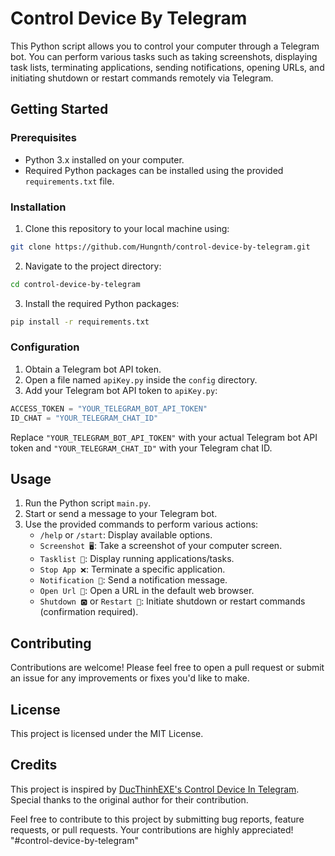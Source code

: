 # Control Device By Telegram

This Python script allows you to control your computer through a Telegram bot. You can perform various tasks such as taking screenshots, displaying task lists, terminating applications, sending notifications, opening URLs, and initiating shutdown or restart commands remotely via Telegram.

## Getting Started

### Prerequisites

- Python 3.x installed on your computer.
- Required Python packages can be installed using the provided `requirements.txt` file.

### Installation

1. Clone this repository to your local machine using:

```bash
git clone https://github.com/Hungnth/control-device-by-telegram.git
```

2. Navigate to the project directory:

```bash
cd control-device-by-telegram
```

3. Install the required Python packages:

```bash
pip install -r requirements.txt
```

### Configuration

1. Obtain a Telegram bot API token.
2. Open a file named `apiKey.py` inside the `config` directory.
3. Add your Telegram bot API token to `apiKey.py`:

```python
ACCESS_TOKEN = "YOUR_TELEGRAM_BOT_API_TOKEN"
ID_CHAT = "YOUR_TELEGRAM_CHAT_ID"
```

Replace `"YOUR_TELEGRAM_BOT_API_TOKEN"` with your actual Telegram bot API token and `"YOUR_TELEGRAM_CHAT_ID"` with your Telegram chat ID.

## Usage

1. Run the Python script `main.py`.
2. Start or send a message to your Telegram bot.
3. Use the provided commands to perform various actions:
   - `/help` or `/start`: Display available options.
   - `Screenshot 🖥️`: Take a screenshot of your computer screen.
   - `Tasklist 📑`: Display running applications/tasks.
   - `Stop App ❌`: Terminate a specific application.
   - `Notification 🔔`: Send a notification message.
   - `Open Url 🔗`: Open a URL in the default web browser.
   - `Shutdown 🅾️` or `Restart 🔄`: Initiate shutdown or restart commands (confirmation required).

## Contributing

Contributions are welcome! Please feel free to open a pull request or submit an issue for any improvements or fixes you'd like to make.

## License

This project is licensed under the MIT License.


## Credits

This project is inspired by [DucThinhEXE's Control Device In Telegram](https://github.com/DucThinhEXE/Control-Device-In-Telegram). Special thanks to the original author for their contribution.

Feel free to contribute to this project by submitting bug reports, feature requests, or pull requests. Your contributions are highly appreciated!
"#control-device-by-telegram" 
